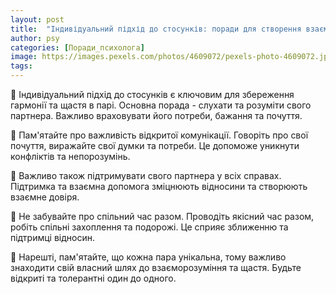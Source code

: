 ```yaml
---
layout: post
title:  "Індивідуальний підхід до стосунків: поради для створення взаєморозуміння та підтримки в парі."
author: psy
categories: [Поради_психолога]
image: https://images.pexels.com/photos/4609072/pexels-photo-4609072.jpeg?auto=compress&cs=tinysrgb&fit=crop&h=627&w=1200
tags: 
---
```


🌟 Індивідуальний підхід до стосунків є ключовим для збереження гармонії та щастя в парі. Основна порада - слухати та розуміти свого партнера. Важливо враховувати його потреби, бажання та почуття. 

🌼 Пам'ятайте про важливість відкритої комунікації. Говоріть про свої почуття, виражайте свої думки та потреби. Це допоможе уникнути конфліктів та непорозумінь.

💑 Важливо також підтримувати свого партнера у всіх справах. Підтримка та взаємна допомога зміцнюють відносини та створюють взаємне довіря.

🌈 Не забувайте про спільний час разом. Проводіть якісний час разом, робіть спільні захоплення та подорожі. Це сприяє зближенню та підтримці відносин.

💖 Нарешті, пам'ятайте, що кожна пара унікальна, тому важливо знаходити свій власний шлях до взаєморозуміння та щастя. Будьте відкриті та толерантні один до одного.



